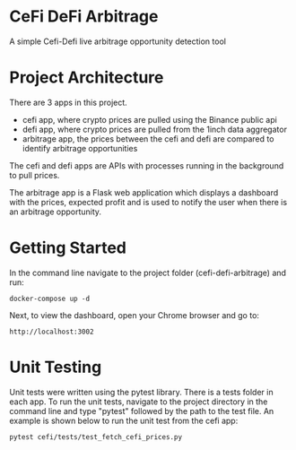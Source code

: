 # CeFi DeFi Arbitrage
A simple Cefi-Defi live arbitrage 
opportunity detection tool

# Project Architecture
There are 3 apps in this project. 
- cefi app, where crypto prices are pulled using the Binance public api
- defi app, where crypto prices are pulled from the 1inch data aggregator
- arbitrage app, the prices between the cefi and defi are compared to identify arbitrage opportunities

The cefi and defi apps are APIs with processes running in the background to pull prices. 

The arbitrage app is a Flask web application which displays a dashboard with the prices, expected profit and is 
used to notify the user when there is an arbitrage opportunity.

# Getting Started
In the command line navigate to the project folder (cefi-defi-arbitrage) and run:
```
docker-compose up -d
```
Next, to view the dashboard, open your Chrome browser and go to:
```
http://localhost:3002
```

# Unit Testing
Unit tests were written using the pytest library. There is a tests folder in each app. To run the unit tests, navigate to the project directory in 
the command line and type "pytest" followed by the path to the test file. An example is shown below to run the 
unit test from the cefi app: 

```
pytest cefi/tests/test_fetch_cefi_prices.py
```